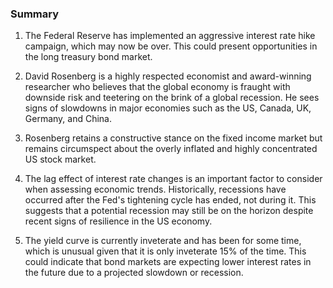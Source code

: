 ### Summary

1. The Federal Reserve has implemented an aggressive interest rate hike
campaign, which may now be over. This could present opportunities in the
long treasury bond market.

2. David Rosenberg is a highly respected economist and award-winning
researcher who believes that the global economy is fraught with downside
risk and teetering on the brink of a global recession. He sees signs of
slowdowns in major economies such as the US, Canada, UK, Germany, and China.

3. Rosenberg retains a constructive stance on the fixed income market but
remains circumspect about the overly inflated and highly concentrated US
stock market.

4. The lag effect of interest rate changes is an important factor to consider
when assessing economic trends. Historically, recessions have occurred
after the Fed's tightening cycle has ended, not during it. This suggests
that a potential recession may still be on the horizon despite recent signs
of resilience in the US economy.

5. The yield curve is currently inveterate and has been for some time, which
is unusual given that it is only inveterate 15% of the time. This could
indicate that bond markets are expecting lower interest rates in the future
due to a projected slowdown or recession.
